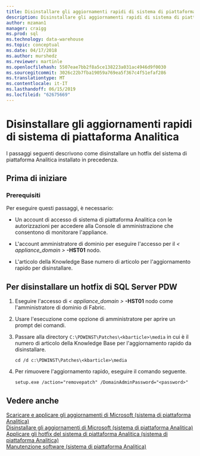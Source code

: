 ```yaml
---
title: Disinstallare gli aggiornamenti rapidi di sistema di piattaforma Analitica nel | Microsoft Docs
description: Disinstallare gli aggiornamenti rapidi di sistema di piattaforma Analitica.
author: mzaman1
manager: craigg
ms.prod: sql
ms.technology: data-warehouse
ms.topic: conceptual
ms.date: 04/17/2018
ms.author: murshedz
ms.reviewer: martinle
ms.openlocfilehash: 5507eae7bb2f8a5ce138223a031ac4946d9f0030
ms.sourcegitcommit: 3026c22b7fba19059a769ea5f367c4f51efaf286
ms.translationtype: MT
ms.contentlocale: it-IT
ms.lasthandoff: 06/15/2019
ms.locfileid: "62675669"
---
```

# <a name="uninstall-analytics-platform-system-hotfixes"></a>Disinstallare gli aggiornamenti rapidi di sistema di piattaforma Analitica 
I passaggi seguenti descrivono come disinstallare un hotfix del sistema di piattaforma Analitica installato in precedenza.  
  
## <a name="before-you-begin"></a>Prima di iniziare  
  
### <a name="prerequisites"></a>Prerequisiti  
Per eseguire questi passaggi, è necessario:  
  
-   Un account di accesso di sistema di piattaforma Analitica con le autorizzazioni per accedere alla Console di amministrazione che consentono di monitorare l'appliance.  
  
-   L'account amministratore di dominio per eseguire l'accesso per il <em>< appliance_domain ></em> **-HST01** nodo.  
  
-   L'articolo della Knowledge Base numero di articolo per l'aggiornamento rapido per disinstallare.  
  
## <a name="HowToUninstallPDW"></a>Per disinstallare un hotfix di SQL Server PDW  
  
1.  Eseguire l'accesso di <em>< appliance_domain ></em> **-HST01** nodo come l'amministratore di dominio di Fabric.  
  
2.  Usare l'esecuzione come opzione di amministratore per aprire un prompt dei comandi.  
  
3.  Passare alla directory `C:\PDWINST\Patches\<kbarticle>\media` in cui *<kbarticle>* è il numero di articolo della Knowledge Base per l'aggiornamento rapido da disinstallare.  
  
    ```  
    cd /d c:\PDWINST\Patches\<kbarticle>\media  
    ```  
  
4.  Per rimuovere l'aggiornamento rapido, eseguire il comando seguente.  
  
    ```  
    setup.exe /action="removepatch" /DomainAdminPassword="<password>"  
    ```  
  
## <a name="see-also"></a>Vedere anche  
[Scaricare e applicare gli aggiornamenti di Microsoft &#40;sistema di piattaforma Analitica&#41;](download-and-apply-microsoft-updates.md)  
[Disinstallare gli aggiornamenti di Microsoft &#40;sistema di piattaforma Analitica&#41;](uninstall-microsoft-updates.md)  
[Applicare gli hotfix del sistema di piattaforma Analitica &#40;sistema di piattaforma Analitica&#41;](apply-analytics-platform-system-hotfixes.md)  
[Manutenzione software &#40;sistema di piattaforma Analitica&#41;](software-servicing.md)  
  
